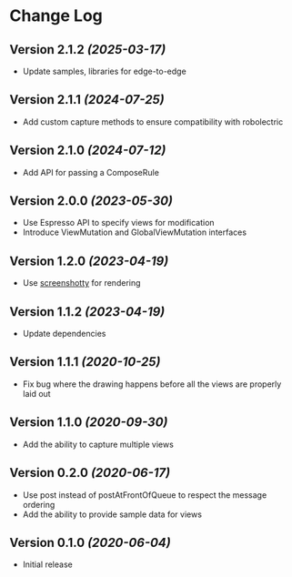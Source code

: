 Change Log
==========
Version 2.1.2 *(2025-03-17)*
----------------------------
* Update samples, libraries for edge-to-edge

Version 2.1.1 *(2024-07-25)*
----------------------------
* Add custom capture methods to ensure compatibility with robolectric

Version 2.1.0 *(2024-07-12)*
----------------------------
* Add API for passing a ComposeRule

Version 2.0.0 *(2023-05-30)*
----------------------------

* Use Espresso API to specify views for modification
* Introduce ViewMutation and GlobalViewMutation interfaces

Version 1.2.0 *(2023-04-19)*
----------------------------

* Use [screenshotty](https://github.com/bolteu/screenshotty) for rendering

Version 1.1.2 *(2023-04-19)*
----------------------------

* Update dependencies

Version 1.1.1 *(2020-10-25)*
----------------------------

* Fix bug where the drawing happens before all the views are properly laid out

Version 1.1.0 *(2020-09-30)*
----------------------------

* Add the ability to capture multiple views

Version 0.2.0 *(2020-06-17)*
----------------------------

* Use post instead of postAtFrontOfQueue to respect the message ordering
* Add the ability to provide sample data for views

Version 0.1.0 *(2020-06-04)*
----------------------------

 * Initial release
